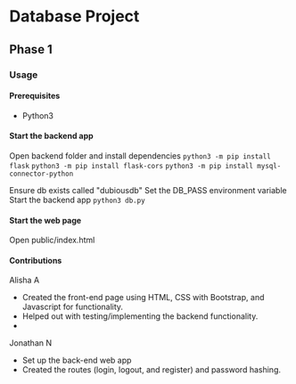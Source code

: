 # Database Project

## Phase 1

### Usage

#### Prerequisites
- Python3

#### Start the backend app
Open backend folder and install dependencies
`python3 -m pip install flask`
`python3 -m pip install flask-cors`
`python3 -m pip install mysql-connector-python`

Ensure db exists called "dubiousdb"
Set the DB_PASS environment variable
Start the backend app `python3 db.py`

#### Start the web page
Open public/index.html

#### Contributions
Alisha A
- Created the front-end page using HTML, CSS with Bootstrap, and Javascript for functionality.
- Helped out with testing/implementing the backend functionality.
- 
Jonathan N
- Set up the back-end web app
- Created the routes (login, logout, and register) and password hashing.
